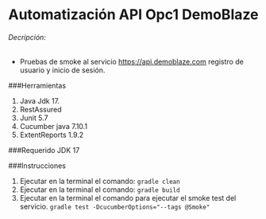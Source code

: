 # Automatización API Opc1 DemoBlaze
###### Decripción:
- Pruebas de smoke al servicio https://api.demoblaze.com registro de usuario y inicio de sesión.

###Herramientas
1. Java Jdk 17.
2. RestAssured
3. Junit 5.7
4. Cucumber java 7.10.1
5. ExtentReports 1.9.2

###Requerido
JDK 17

###Instrucciones
1. Ejecutar en la terminal el comando: `gradle clean`
2. Ejecutar en la terminal el comando: `gradle build`
3. Ejecutar en la terminal el comando para ejecutar el smoke test del servicio.  `gradle test -DcucumberOptions="--tags @Smoke" ` 
